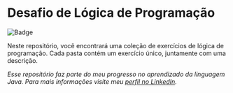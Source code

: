 # Desafio de Lógica de Programação

![Badge](https://img.shields.io/badge/Conclus%C3%A3o-Andamento-blue)

Neste repositório, você encontrará uma coleção de exercícios de lógica de programação. Cada pasta contém um exercício único, juntamente com uma descrição.


*Esse repositório faz parte do meu progresso no aprendizado da linguagem Java. Para mais informações visite meu [perfil no LinkedIn](https://www.linkedin.com/in/larissalaviniaba/).*